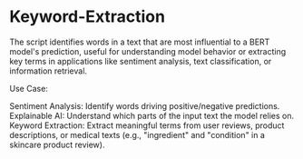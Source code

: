 # Keyword-Extraction
The script identifies words in a text that are most influential to a BERT model's prediction, useful for understanding model behavior or extracting key terms in applications like sentiment analysis, text classification, or information retrieval.



Use Case:

Sentiment Analysis: Identify words driving positive/negative predictions.
Explainable AI: Understand which parts of the input text the model relies on.
Keyword Extraction: Extract meaningful terms from user reviews, product descriptions, or medical texts (e.g., "ingredient" and "condition" in a skincare product review).
